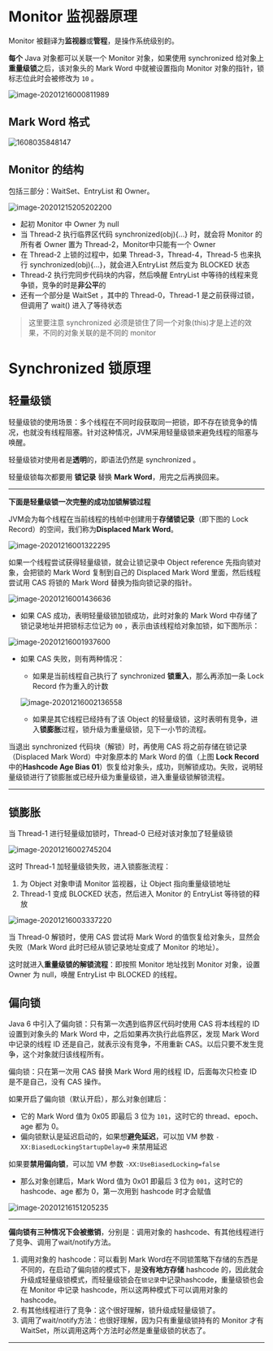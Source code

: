 # Monitor 监视器原理 

Monitor 被翻译为**监视器**或**管程**，是操作系统级别的。

**每个** Java 对象都可以关联一个 Monitor 对象，如果使用 synchronized 给对象上**重量级锁**之后，该对象头的
Mark Word 中就被设置指向 Monitor 对象的指针，锁标志位此时会被修改为 `10` 。

![image-20201216000811989](C:\Users\Lee\AppData\Roaming\Typora\typora-user-images\image-20201216000811989.png)

## Mark Word 格式

![1608035848147](C:\Users\Lee\AppData\Roaming\Typora\typora-user-images\1608035848147.png)

## Monitor 的结构

包括三部分：WaitSet、EntryList 和 Owner。

![image-20201215205202200](C:\Users\Lee\AppData\Roaming\Typora\typora-user-images\image-20201215205202200.png)

- 起初 Monitor 中 Owner 为 null
- 当 Thread-2 执行临界区代码 synchronized(obj){...} 时，就会将 Monitor 的所有者 Owner 置为 Thread-2，Monitor中只能有一个 Owner
- 在 Thread-2 上锁的过程中，如果 Thread-3，Thread-4，Thread-5 也来执行 synchronized(obj){...}，就会进入EntryList 然后变为 BLOCKED 状态
- Thread-2 执行完同步代码块的内容，然后唤醒 EntryList 中等待的线程来竞争锁，竞争的时是**非公平**的
- 还有一个部分是 WaitSet ，其中的 Thread-0，Thread-1 是之前获得过锁，但调用了 wait() 进入了等待状态

> 这里要注意 synchronized 必须是锁住了同一个对象(this)才是上述的效果，不同的对象关联的是不同的 monitor 

#  Synchronized 锁原理

## 轻量级锁

轻量级锁的使用场景：多个线程在不同时段获取同一把锁，即不存在锁竞争的情况，也就没有线程阻塞。针对这种情况，JVM采用轻量级锁来避免线程的阻塞与唤醒。

轻量级锁对使用者是**透明**的，即语法仍然是 synchronized 。

轻量级锁每次都要用 **锁记录** 替换 **Mark Word**，用完之后再换回来。

--------

**下面是轻量级锁一次完整的成功加锁解锁过程**

JVM会为每个线程在当前线程的栈帧中创建用于**存储锁记录**（即下图的 Lock Record）的空间，我们称为**Displaced Mark Word**。

![image-20201216001322295](C:\Users\Lee\AppData\Roaming\Typora\typora-user-images\image-20201216001322295.png)

如果一个线程尝试获得轻量级锁，就会让锁记录中 Object reference 先指向锁对象，会把锁的 Mark Word 复制到自己的 Displaced Mark Word 里面，然后线程尝试用 CAS 将锁的 Mark Word 替换为指向锁记录的指针。

![image-20201216001436636](C:\Users\Lee\AppData\Roaming\Typora\typora-user-images\image-20201216001436636.png)

- 如果 CAS 成功，表明轻量级锁加锁成功，此时对象的 Mark Word 中存储了锁记录地址并把锁标志位记为 `00` ，表示由该线程给对象加锁，如下图所示：

![image-20201216001937600](C:\Users\Lee\AppData\Roaming\Typora\typora-user-images\image-20201216001937600.png)

- 如果 CAS 失败，则有两种情况：
  
    - 如果是当前线程自己执行了 synchronized **锁重入**，那么再添加一条 Lock Record 作为重入的计数
    
    ![image-20201216002136558](C:\Users\Lee\AppData\Roaming\Typora\typora-user-images\image-20201216002136558.png)
    
    - 如果是其它线程已经持有了该 Object 的轻量级锁，这时表明有竞争，进入**锁膨胀**过程，锁升级为重量级锁，见下一小节的流程。

当退出 synchronized 代码块（解锁）时，再使用 CAS 将之前存储在锁记录（Displaced Mark Word）中对象原本的 Mark Word 的值（上图 **Lock Record** 中的**Hashcode Age Bias 01**）恢复给对象头，成功，则解锁成功。失败，说明轻量级锁进行了锁膨胀或已经升级为重量级锁，进入重量级锁解锁流程。

-----

## 锁膨胀

当 Thread-1 进行轻量级加锁时，Thread-0 已经对该对象加了轻量级锁

![image-20201216002745204](C:\Users\Lee\AppData\Roaming\Typora\typora-user-images\image-20201216002745204.png)

这时 Thread-1 加轻量级锁失败，进入锁膨胀流程：

1. 为 Object 对象申请 Monitor 监视器，让 Object 指向重量级锁地址
2. Thread-1 变成 BLOCKED 状态，然后进入 Monitor 的 EntryList 等待锁的释放

![image-20201216003337220](C:\Users\Lee\AppData\Roaming\Typora\typora-user-images\image-20201216003337220.png)

当 Thread-0 解锁时，使用 CAS 尝试将 Mark Word 的值恢复给对象头，显然会失败（Mark Word 此时已经从锁记录地址变成了 Monitor 的地址）。

这时就进入**重量级锁的解锁流程**：即按照 Monitor 地址找到 Monitor 对象，设置 Owner 为 null，唤醒 EntryList 中 BLOCKED 的线程。

## 偏向锁

Java 6 中引入了偏向锁：只有第一次遇到临界区代码时使用 CAS 将本线程的 ID 设置到对象头的 Mark Word 中，之后如果再次执行此临界区，发现 Mark Word 中记录的线程 ID 还是自己，就表示没有竞争，不用重新 CAS。以后只要不发生竞争，这个对象就归该线程所有。

偏向锁：只在第一次用 CAS 替换 Mark Word 用的线程 ID，后面每次只检查 ID 是不是自己，没有 CAS 操作。

如果开启了偏向锁（默认开启），那么对象创建后：

- 它的 Mark Word 值为 0x05 即最后 3 位为 `101`，这时它的 thread、epoch、age 都为 0。
- 偏向锁默认是延迟启动的，如果想**避免延迟**，可以加 VM 参数 `-XX:BiasedLockingStartupDelay=0` 来禁用延迟

如果要**禁用偏向锁**，可以加 VM 参数 `-XX:UseBiasedLocking=false` 

- 那么对象创建后，Mark Word 值为 0x01 即最后 3 位为 `001`，这时它的 hashcode、age 都为 0，第一次用到 hashcode 时才会赋值

![image-20201216151205235](C:\Users\Lee\AppData\Roaming\Typora\typora-user-images\image-20201216151205235.png)

---------

**偏向锁有三种情况下会被撤销**，分别是：调用对象的 hashcode、有其他线程进行了竞争、调用了wait/notify方法。

1. 调用对象的 hashcode：可以看到 Mark Word在不同锁策略下存储的东西是不同的，在启动了偏向锁的模式下，是**没有地方存储** hashcode 的，因此就会升级成轻量级锁模式，而轻量级锁会在`锁记录`中记录hashcode，重量级锁也会在 Monitor 中记录 hashcode，所以这两种模式下可以调用对象的 hashcode。
2. 有其他线程进行了竞争：这个很好理解，锁升级成轻量级锁了。
3. 调用了wait/notify方法：也很好理解，因为只有重量级锁持有的 Monitor 才有 WaitSet，所以调用这两个方法时必然是重量级锁的状态了。

-----------



